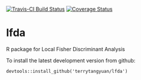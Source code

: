 [![Travis-CI Build Status](https://travis-ci.org/terrytangyuan/lfda.svg?branch=master)](https://travis-ci.org/terrytangyuan/lfda)
[![Coverage Status](https://coveralls.io/repos/terrytangyuan/lfda/badge.svg?branch=master)](https://coveralls.io/r/terrytangyuan/lfda?branch=master)

# lfda
R package for Local Fisher Discriminant Analysis

To install the latest development version from github:
```{R}
devtools::install_github('terrytangyuan/lfda')
```
